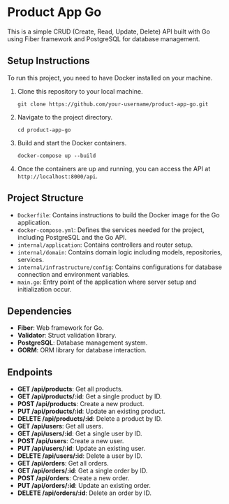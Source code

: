 # Product App Go

This is a simple CRUD (Create, Read, Update, Delete) API built with Go using Fiber framework and PostgreSQL for database management.

## Setup Instructions

To run this project, you need to have Docker installed on your machine.

1.  Clone this repository to your local machine.

    `git clone https://github.com/your-username/product-app-go.git`

2.  Navigate to the project directory.

    `cd product-app-go`

3.  Build and start the Docker containers.

    `docker-compose up --build`

4.  Once the containers are up and running, you can access the API at `http://localhost:8000/api`.

## Project Structure

- `Dockerfile`: Contains instructions to build the Docker image for the Go application.
- `docker-compose.yml`: Defines the services needed for the project, including PostgreSQL and the Go API.
- `internal/application`: Contains controllers and router setup.
- `internal/domain`: Contains domain logic including models, repositories, services.
- `internal/infrastructure/config`: Contains configurations for database connection and environment variables.
- `main.go`: Entry point of the application where server setup and initialization occur.

## Dependencies

- **Fiber**: Web framework for Go.
- **Validator**: Struct validation library.
- **PostgreSQL**: Database management system.
- **GORM**: ORM library for database interaction.

## Endpoints

- **GET /api/products**: Get all products.
- **GET /api/products/:id**: Get a single product by ID.
- **POST /api/products**: Create a new product.
- **PUT /api/products/:id**: Update an existing product.
- **DELETE /api/products/:id**: Delete a product by ID.
- **GET /api/users**: Get all users.
- **GET /api/users/:id**: Get a single user by ID.
- **POST /api/users**: Create a new user.
- **PUT /api/users/:id**: Update an existing user.
- **DELETE /api/users/:id**: Delete a user by ID.
- **GET /api/orders**: Get all orders.
- **GET /api/orders/:id**: Get a single order by ID.
- **POST /api/orders**: Create a new order.
- **PUT /api/orders/:id**: Update an existing order.
- **DELETE /api/orders/:id**: Delete an order by ID.
